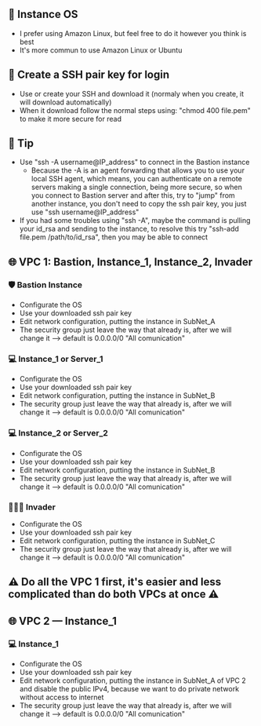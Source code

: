 ## 🐧 Instance OS
- I prefer using Amazon Linux, but feel free to do it however you think is best
- It's more commun to use Amazon Linux or Ubuntu

## 🔑 Create a SSH pair key for login
- Use or create your SSH and download it (normaly when you create, it will download automatically)
- When it download follow the normal steps using: "chmod 400 file.pem" to make it more secure for read

## 🍬 Tip
- Use "ssh -A username@IP_address" to connect in the Bastion instance
    - Because the -A is an agent forwarding that allows you to use your local SSH agent, which means, you can authenticate on a remote servers making a single connection, being more secure, so when you connect to Bastion server and after this, try to  "jump" from another instance, you don't need to copy the ssh pair key, you just use "ssh username@IP_address"
- If you had some troubles using "ssh -A", maybe the command is pulling your id_rsa and sending to the instance, to resolve this
  try "ssh-add file.pem /path/to/id_rsa", then you may be able to connect
  
## 🌐 VPC 1: Bastion, Instance_1, Instance_2, Invader

### 🛡️ Bastion Instance
- Configurate the OS
- Use your downloaded ssh pair key
- Edit network configuration, putting the instance in SubNet_A
- The security group just leave the way that already is, after we will change it --> default is 0.0.0.0/0 "All comunication"

### 💻 Instance_1 or Server_1
- Configurate the OS
- Use your downloaded ssh pair key
- Edit network configuration, putting the instance in SubNet_B
- The security group just leave the way that already is, after we will change it --> default is 0.0.0.0/0 "All comunication"

### 💻 Instance_2 or Server_2
- Configurate the OS
- Use your downloaded ssh pair key
- Edit network configuration, putting the instance in SubNet_B
- The security group just leave the way that already is, after we will change it --> default is 0.0.0.0/0 "All comunication"

### 👨🏻‍💻 Invader
- Configurate the OS
- Use your downloaded ssh pair key
- Edit network configuration, putting the instance in SubNet_C
- The security group just leave the way that already is, after we will change it --> default is 0.0.0.0/0 "All comunication"

## ⚠️ Do all the VPC 1 first, it's easier and less complicated than do both VPCs at once ⚠️

## 🌐 VPC 2 — Instance_1

### 💻 Instance_1
- Configurate the OS
- Use your downloaded ssh pair key
- Edit network configuration, putting the instance in SubNet_A of VPC 2 and disable the public IPv4, because we want to do private network without access to internet
- The security group just leave the way that already is, after we will change it --> default is 0.0.0.0/0 "All comunication"

